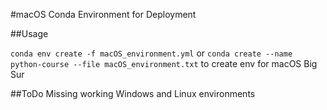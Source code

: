 #macOS Conda Environment for Deployment

##Usage

`conda env create -f macOS_environment.yml` or `conda create --name python-course --file macOS_environment.txt` to create env for macOS Big Sur

##ToDo
Missing working Windows and Linux environments
